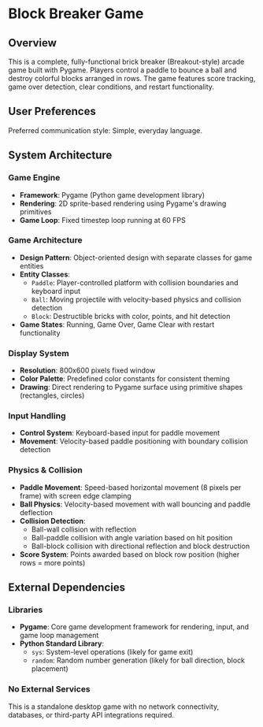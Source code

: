 # Block Breaker Game

## Overview

This is a complete, fully-functional brick breaker (Breakout-style) arcade game built with Pygame. Players control a paddle to bounce a ball and destroy colorful blocks arranged in rows. The game features score tracking, game over detection, clear conditions, and restart functionality.

## User Preferences

Preferred communication style: Simple, everyday language.

## System Architecture

### Game Engine
- **Framework**: Pygame (Python game development library)
- **Rendering**: 2D sprite-based rendering using Pygame's drawing primitives
- **Game Loop**: Fixed timestep loop running at 60 FPS

### Game Architecture
- **Design Pattern**: Object-oriented design with separate classes for game entities
- **Entity Classes**: 
  - `Paddle`: Player-controlled platform with collision boundaries and keyboard input
  - `Ball`: Moving projectile with velocity-based physics and collision detection
  - `Block`: Destructible bricks with color, points, and hit detection
- **Game States**: Running, Game Over, Game Clear with restart functionality
  
### Display System
- **Resolution**: 800x600 pixels fixed window
- **Color Palette**: Predefined color constants for consistent theming
- **Drawing**: Direct rendering to Pygame surface using primitive shapes (rectangles, circles)

### Input Handling
- **Control System**: Keyboard-based input for paddle movement
- **Movement**: Velocity-based paddle positioning with boundary collision detection

### Physics & Collision
- **Paddle Movement**: Speed-based horizontal movement (8 pixels per frame) with screen edge clamping
- **Ball Physics**: Velocity-based movement with wall bouncing and paddle deflection
- **Collision Detection**: 
  - Ball-wall collision with reflection
  - Ball-paddle collision with angle variation based on hit position
  - Ball-block collision with directional reflection and block destruction
- **Score System**: Points awarded based on block row position (higher rows = more points)

## External Dependencies

### Libraries
- **Pygame**: Core game development framework for rendering, input, and game loop management
- **Python Standard Library**: 
  - `sys`: System-level operations (likely for game exit)
  - `random`: Random number generation (likely for ball direction, block placement)

### No External Services
This is a standalone desktop game with no network connectivity, databases, or third-party API integrations required.